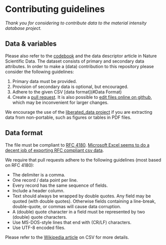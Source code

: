 # Contributing guidelines

*Thank you for considering to contribute data to the material intensity database project.*

## Data & variables

Please also refer to the [codebook](codebook.md) and the data descriptor article in Nature Scientific Data. The dataset consists of primary and secondary data attributes. In order to make a (data) contribution to this repository please consider the following guidelines:

1. Primary data must be provided. 
2. Provision of secondary data is optional, but encouraged.
3. Adhere to the given CSV [data format](#Data Format)
4. Create a [pull request](https://help.github.com/articles/creating-a-pull-request/). It is also possible to [edit files online on github](https://help.github.com/articles/editing-files-in-another-user-s-repository/), which may be inconvenient for larger changes.

We encourage the use of the [liberated_data project](https://github.com/nheeren/liberated_data) if you are extracting data from non-portable, such as figures or tables in PDF files.

## Data format

The file must be compliant to [RFC 4180](https://www.rfc-editor.org/info/rfc4180). [Microsoft Excel seems to do a decent job of exporting RFC compliant csv data](https://superuser.com/a/302338/215109). 

We require that pull requests adhere to the following guidelines (most based on RFC 4180):

- The delimiter is a comma.
- One record / data point per line.
- Every record has the same sequence of fields.
- Include a header column.
- Text should always be wrapped by double quotes. Any field may be quoted (with double quotes). Otherwise fields containing a line-break, double-quote, or commas will cause data corruption.
- A (double) quote character in a field must be represented by two (double) quote characters.
- Use MS-DOS-style lines that end with (CR/LF) characters.
- Use UTF-8 encoded files.

Please refer to the [Wikipedia article](https://en.wikipedia.org/wiki/Comma-separated_values) on CSV for more details.






